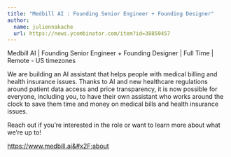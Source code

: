 ```yaml
---
title: "Medbill AI : Founding Senior Engineer + Founding Designer"
author:
  name: juliennakache
  url: https://news.ycombinator.com/item?id=38850457
---
```

Medbill AI | Founding Senior Engineer + Founding Designer | Full Time | Remote - US timezones

We are building an AI assistant that helps people with medical billing and health insurance issues. Thanks to AI and new healthcare regulations around patient data access and price transparency, it is now possible for everyone, including you, to have their own assistant who works around the clock to save them time and money on medical bills and health insurance issues.

Reach out if you’re interested in the role or want to learn more about what we’re up to!

<a href="https:&#x2F;&#x2F;www.medbill.ai&#x2F;about" rel="nofollow">https:&#x2F;&#x2F;www.medbill.ai&#x2F;about</a>
